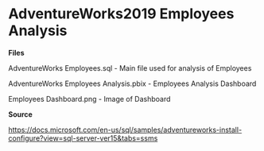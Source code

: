 # AdventureWorks2019 Employees Analysis

**Files**

AdventureWorks Employees.sql - Main file used for analysis of Employees

AdventureWorks Employees Analysis.pbix - Employees Analysis Dashboard

Employees Dashboard.png - Image of Dashboard

**Source**

https://docs.microsoft.com/en-us/sql/samples/adventureworks-install-configure?view=sql-server-ver15&tabs=ssms
